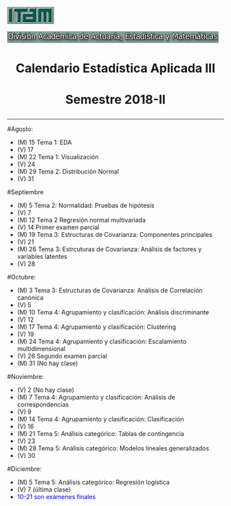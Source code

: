 ![Instituto Tecnológico Autónomo de México](figs/itam.gif)

![Departamento de Estadística](figs/estadistica.gif)

# <p style="text-align: center;"> Calendario Estadística Aplicada III</p>

# <p style="text-align: center;">Semestre 2018-II</p>

----------------

#Agosto:
 - (M) 15 Tema 1: EDA
 - (V) 17
 - (M) 22 Tema 1: Visualización
 - (V) 24
 - (M) 29 Tema 2: Distribución Normal
 - (V) 31

#Septiembre
 - (M) 5 Tema 2: Normalidad: Pruebas de hipótesis
 - (V) 7
 - (M) 12 Tema 2 Regresión normal multivariada
 - (V) 14 Primer examen parcial
 - (M) 19 Tema 3: Estructuras de Covarianza: Componentes principales
 - (V) 21 
 - (M) 26 Tema 3: Estrcuturas de Covarianza: Análisis de factores y variables latentes
 - (V) 28 

#Octubre:
 - (M) 3 Tema 3: Estructuras de Covarianza: Análisis de Correlación canónica
 - (V) 5 
 - (M) 10 Tema 4: Agrupamiento y clasificación: Análisis discriminante
 - (V) 12
 - (M) 17 Tema 4: Agrupamiento y clasificación: Clustering 
 - (V) 19 
 - (M) 24 Tema 4: Agrupamiento y clasificación: Escalamiento multidimensional
 - (V) 26 Segundo examen parcial
 - (M) 31 (No hay clase) 

#Noviembre:
 - (V) 2 (No hay clase) 
 - (M) 7 Tema 4: Agrupamiento y clasificación: Análisis de correspondencias
 - (V) 9 
 - (M) 14 Tema 4: Agrupamiento y clasificación: Clasificación
 - (V) 16
 - (M) 21 Tema 5: Análisis categórico: Tablas de contingencia
 - (V) 23 
 - (M) 28 Tema 5: Análisis categórico: Modelos lineales generalizados
 - (V) 30

#Diciembre:
 - (M) 5 Tema 5: Análisis categórico: Regresión logística
 - (V) 7 (última clase)
 - <span style="color:blue"> 10-21 son exámenes finales </span>

